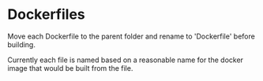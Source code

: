 Dockerfiles
===========

Move each Dockerfile to the parent folder and rename to 'Dockerfile' before
building.

Currently each file is named based on a reasonable name for the docker image
that would be built from the file.
